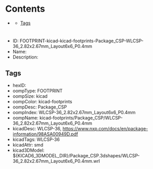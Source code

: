 



Contents
========

* [](#)
	* [Tags](#tags)

# 

- ID: FOOTPRINT-kicad-kicad-footprints-Package_CSP-WLCSP-36_2.82x2.67mm_Layout6x6_P0.4mm
- Name: 
- Description: 

## Tags

- hexID: 
- oompType: FOOTPRINT
- oompSize: kicad
- oompColor: kicad-footprints
- oompDesc: Package_CSP
- oompIndex: WLCSP-36_2.82x2.67mm_Layout6x6_P0.4mm
- oompName: kicad-footprints/Package_CSP/WLCSP-36_2.82x2.67mm_Layout6x6_P0.4mm
- kicadDesc: WLCSP-36, https://www.nxp.com/docs/en/package-information/98ASA00949D.pdf
- kicadTags: WLCSP-36
- kicadAttr: smd
- kicad3DModel: ${KICAD6_3DMODEL_DIR}/Package_CSP.3dshapes/WLCSP-36_2.82x2.67mm_Layout6x6_P0.4mm.wrl
